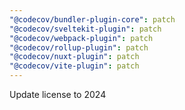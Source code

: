 ```yaml
---
"@codecov/bundler-plugin-core": patch
"@codecov/sveltekit-plugin": patch
"@codecov/webpack-plugin": patch
"@codecov/rollup-plugin": patch
"@codecov/nuxt-plugin": patch
"@codecov/vite-plugin": patch
---
```


Update license to 2024
